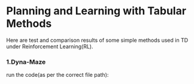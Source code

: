 
# Planning and Learning with Tabular Methods


Here are test and comparison results of some simple methods used in TD under Reinforcement Learning(RL).</br>

### 1.Dyna-Maze

run the code(as per the correct file path):
